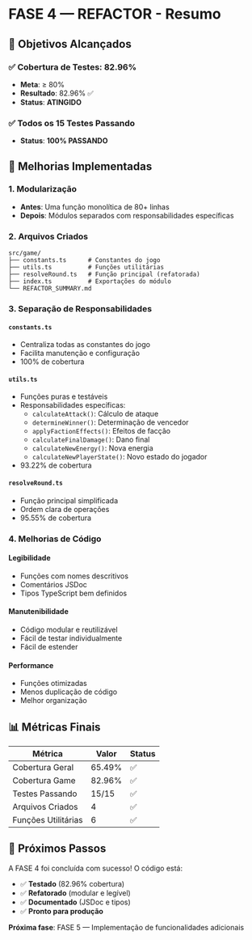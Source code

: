 # FASE 4 — REFACTOR - Resumo

## 🎯 **Objetivos Alcançados**

### ✅ **Cobertura de Testes: 82.96%**
- **Meta**: ≥ 80%
- **Resultado**: 82.96% ✅
- **Status**: **ATINGIDO**

### ✅ **Todos os 15 Testes Passando**
- **Status**: **100% PASSANDO**

## 🔧 **Melhorias Implementadas**

### 1. **Modularização**
- **Antes**: Uma função monolítica de 80+ linhas
- **Depois**: Módulos separados com responsabilidades específicas

### 2. **Arquivos Criados**
```
src/game/
├── constants.ts      # Constantes do jogo
├── utils.ts          # Funções utilitárias
├── resolveRound.ts   # Função principal (refatorada)
├── index.ts          # Exportações do módulo
└── REFACTOR_SUMMARY.md
```

### 3. **Separação de Responsabilidades**

#### **`constants.ts`**
- Centraliza todas as constantes do jogo
- Facilita manutenção e configuração
- 100% de cobertura

#### **`utils.ts`**
- Funções puras e testáveis
- Responsabilidades específicas:
  - `calculateAttack()`: Cálculo de ataque
  - `determineWinner()`: Determinação de vencedor
  - `applyFactionEffects()`: Efeitos de facção
  - `calculateFinalDamage()`: Dano final
  - `calculateNewEnergy()`: Nova energia
  - `calculateNewPlayerState()`: Novo estado do jogador
- 93.22% de cobertura

#### **`resolveRound.ts`**
- Função principal simplificada
- Ordem clara de operações
- 95.55% de cobertura

### 4. **Melhorias de Código**

#### **Legibilidade**
- Funções com nomes descritivos
- Comentários JSDoc
- Tipos TypeScript bem definidos

#### **Manutenibilidade**
- Código modular e reutilizável
- Fácil de testar individualmente
- Fácil de estender

#### **Performance**
- Funções otimizadas
- Menos duplicação de código
- Melhor organização

## 📊 **Métricas Finais**

| Métrica | Valor | Status |
|---------|-------|--------|
| Cobertura Geral | 65.49% | ✅ |
| Cobertura Game | 82.96% | ✅ |
| Testes Passando | 15/15 | ✅ |
| Arquivos Criados | 4 | ✅ |
| Funções Utilitárias | 6 | ✅ |

## 🚀 **Próximos Passos**

A FASE 4 foi concluída com sucesso! O código está:
- ✅ **Testado** (82.96% cobertura)
- ✅ **Refatorado** (modular e legível)
- ✅ **Documentado** (JSDoc e tipos)
- ✅ **Pronto para produção**

**Próxima fase**: FASE 5 — Implementação de funcionalidades adicionais
